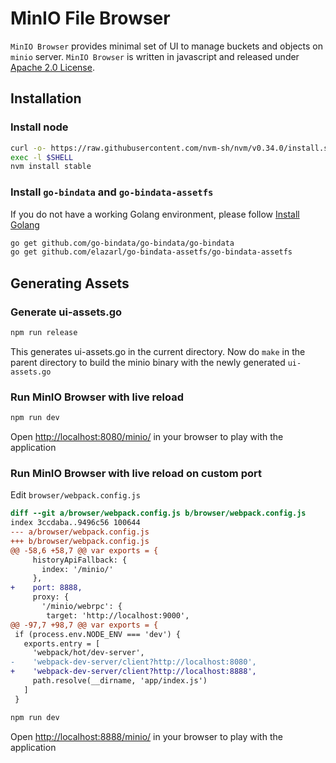 # MinIO File Browser

``MinIO Browser`` provides minimal set of UI to manage buckets and objects on ``minio`` server. ``MinIO Browser`` is written in javascript and released under [Apache 2.0 License](./LICENSE).

## Installation

### Install node
```sh
curl -o- https://raw.githubusercontent.com/nvm-sh/nvm/v0.34.0/install.sh | bash
exec -l $SHELL
nvm install stable
```

### Install `go-bindata` and `go-bindata-assetfs`

If you do not have a working Golang environment, please follow [Install Golang](https://golang.org/doc/install)

```sh
go get github.com/go-bindata/go-bindata/go-bindata
go get github.com/elazarl/go-bindata-assetfs/go-bindata-assetfs
```

## Generating Assets

### Generate ui-assets.go

```sh
npm run release
```

This generates ui-assets.go in the current directory. Now do `make` in the parent directory to build the minio binary with the newly generated ``ui-assets.go``

### Run MinIO Browser with live reload

```sh
npm run dev
```

Open [http://localhost:8080/minio/](http://localhost:8080/minio/) in your browser to play with the application

### Run MinIO Browser with live reload on custom port

Edit `browser/webpack.config.js`

```diff
diff --git a/browser/webpack.config.js b/browser/webpack.config.js
index 3ccdaba..9496c56 100644
--- a/browser/webpack.config.js
+++ b/browser/webpack.config.js
@@ -58,6 +58,7 @@ var exports = {
     historyApiFallback: {
       index: '/minio/'
     },
+    port: 8888,
     proxy: {
       '/minio/webrpc': {
        target: 'http://localhost:9000',
@@ -97,7 +98,7 @@ var exports = {
 if (process.env.NODE_ENV === 'dev') {
   exports.entry = [
     'webpack/hot/dev-server',
-    'webpack-dev-server/client?http://localhost:8080',
+    'webpack-dev-server/client?http://localhost:8888',
     path.resolve(__dirname, 'app/index.js')
   ]
 }
```

```sh
npm run dev
```

Open [http://localhost:8888/minio/](http://localhost:8888/minio/) in your browser to play with the application
